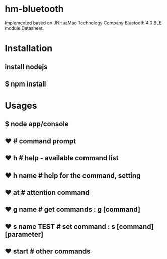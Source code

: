 # hm-bluetooth

Implemented based on JNHuaMao Technology Company Bluetooth 4.0 BLE module Datasheet.

# Installation
## install nodejs
## $ npm install

# Usages
## $ node app/console
## ❤               # command prompt
## ❤ h             # help - available command list
## ❤ h name        # help for the command, setting
## ❤ at            # attention command
## ❤ g name        # get commands : g [command]
## ❤ s name TEST   # set command : s [command] [parameter]
## ❤ start         # other commands

